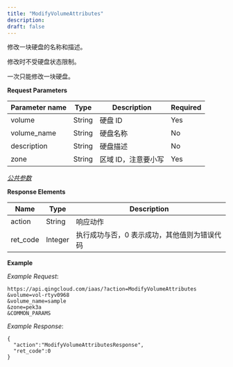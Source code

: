 ```yaml
---
title: "ModifyVolumeAttributes"
description: 
draft: false
---
```




修改一块硬盘的名称和描述。

修改时不受硬盘状态限制。

一次只能修改一块硬盘。

**Request Parameters**

| Parameter name | Type | Description | Required |
| --- | --- | --- | --- |
| volume | String | 硬盘 ID | Yes |
| volume_name | String | 硬盘名称 | No |
| description | String | 硬盘描述 | No |
| zone | String | 区域 ID，注意要小写 | Yes |

[_公共参数_](../../common/parameters.html#api-common-parameters)

**Response Elements**

| Name | Type | Description |
| --- | --- | --- |
| action | String | 响应动作 |
| ret_code | Integer | 执行成功与否，0 表示成功，其他值则为错误代码 |

**Example**

_Example Request_:

```
https://api.qingcloud.com/iaas/?action=ModifyVolumeAttributes
&volume=vol-rtyv0968
&volume_name=sample
&zone=pek3a
&COMMON_PARAMS
```

_Example Response_:

```
{
  "action":"ModifyVolumeAttributesResponse",
  "ret_code":0
}
```
